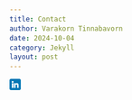 ```yaml
---
title: Contact
author: Varakorn Tinnabavorn
date: 2024-10-04
category: Jekyll
layout: post
---
```


<a href="https://www.linkedin.com/in/yourprofile" target="_blank">
   <img src="/assets/images/linkedin.png" alt="LinkedIn" width="20" height="20">
</a>
